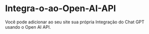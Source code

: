 # Integra-o-ao-Open-AI-API
Você pode adicionar ao seu site sua própria Integração do Chat GPT usando o Open AI API.
